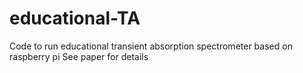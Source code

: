 # educational-TA
Code to run educational transient absorption spectrometer based on raspberry pi
See paper for details
